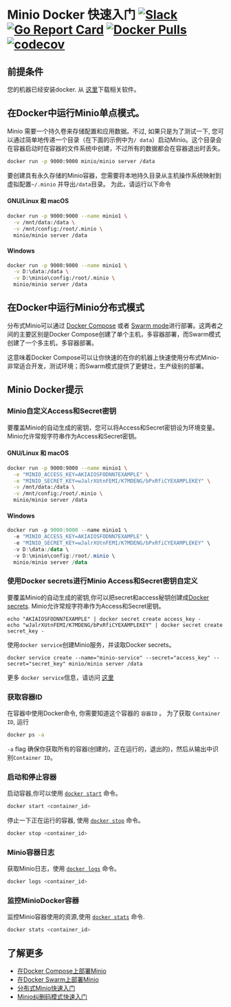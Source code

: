 # Minio Docker 快速入门 [![Slack](https://slack.minio.io/slack?type=svg)](https://slack.minio.io) [![Go Report Card](https://goreportcard.com/badge/minio/minio)](https://goreportcard.com/report/minio/minio) [![Docker Pulls](https://img.shields.io/docker/pulls/minio/minio.svg?maxAge=604800)](https://hub.docker.com/r/minio/minio/) [![codecov](https://codecov.io/gh/minio/minio/branch/master/graph/badge.svg)](https://codecov.io/gh/minio/minio)

## 前提条件
您的机器已经安装docker. 从 [这里](https://www.docker.com/community-edition#/download)下载相关软件。

## 在Docker中运行Minio单点模式。
Minio 需要一个持久卷来存储配置和应用数据。不过, 如果只是为了测试一下, 您可以通过简单地传递一个目录（在下面的示例中为`/ data`）启动Minio。这个目录会在容器启动时在容器的文件系统中创建，不过所有的数据都会在容器退出时丢失。

```sh
docker run -p 9000:9000 minio/minio server /data
```

要创建具有永久存储的Minio容器，您需要将本地持久目录从主机操作系统映射到虚拟配置`~/.minio` 并导出`/data`目录。 为此，请运行以下命令

#### GNU/Linux 和 macOS
```sh
docker run -p 9000:9000 --name minio1 \
  -v /mnt/data:/data \
  -v /mnt/config:/root/.minio \
  minio/minio server /data
```

#### Windows
```sh
docker run -p 9000:9000 --name minio1 \
  -v D:\data:/data \
  -v D:\minio\config:/root/.minio \
  minio/minio server /data
```

## 在Docker中运行Minio分布式模式
分布式Minio可以通过 [Docker Compose](https://docs.minio.io/cn/deploy-minio-on-docker-compose) 或者 [Swarm mode](https://docs.minio.io/cn/deploy-minio-on-docker-swarm)进行部署。这两者之间的主要区别是Docker Compose创建了单个主机，多容器部署，而Swarm模式创建了一个多主机，多容器部署。

这意味着Docker Compose可以让你快速的在你的机器上快速使用分布式Minio-非常适合开发，测试环境；而Swarm模式提供了更健壮，生产级别的部署。

## Minio Docker提示

### Minio自定义Access和Secret密钥
要覆盖Minio的自动生成的密钥，您可以将Access和Secret密钥设为环境变量。 Minio允许常规字符串作为Access和Secret密钥。

#### GNU/Linux 和 macOS
```sh
docker run -p 9000:9000 --name minio1 \
  -e "MINIO_ACCESS_KEY=AKIAIOSFODNN7EXAMPLE" \
  -e "MINIO_SECRET_KEY=wJalrXUtnFEMI/K7MDENG/bPxRfiCYEXAMPLEKEY" \
  -v /mnt/data:/data \
  -v /mnt/config:/root/.minio \
  minio/minio server /data
```

#### Windows
```powershell
docker run -p 9000:9000 --name minio1 \
  -e "MINIO_ACCESS_KEY=AKIAIOSFODNN7EXAMPLE" \
  -e "MINIO_SECRET_KEY=wJalrXUtnFEMI/K7MDENG/bPxRfiCYEXAMPLEKEY" \
  -v D:\data:/data \
  -v D:\minio\config:/root/.minio \
  minio/minio server /data
```

### 使用Docker secrets进行Minio Access和Secret密钥自定义
要覆盖Minio的自动生成的密钥,你可以把secret和access秘钥创建成[Docker secrets](https://docs.docker.com/engine/swarm/secrets/). Minio允许常规字符串作为Access和Secret密钥。

```
echo "AKIAIOSFODNN7EXAMPLE" | docker secret create access_key -
echo "wJalrXUtnFEMI/K7MDENG/bPxRfiCYEXAMPLEKEY" | docker secret create secret_key -
```

使用`docker service`创建Minio服务，并读取Docker secrets。
```
docker service create --name="minio-service" --secret="access_key" --secret="secret_key" minio/minio server /data
```

更多 `docker service`信息，请访问 [这里](https://docs.docker.com/engine/swarm/how-swarm-mode-works/services/)

### 获取容器ID
在容器中使用Docker命令, 你需要知道这个容器的 `容器ID` 。 为了获取 `Container ID`, 运行

```sh
docker ps -a
```

`-a` flag 确保你获取所有的容器(创建的，正在运行的，退出的)，然后从输出中识别`Container ID`。

### 启动和停止容器
启动容器,你可以使用 [`docker start`](https://docs.docker.com/engine/reference/commandline/start/) 命令。

```sh
docker start <container_id>
```

停止一下正在运行的容器, 使用 [`docker stop`](https://docs.docker.com/engine/reference/commandline/stop/) 命令。
```sh
docker stop <container_id>
```

### Minio容器日志
获取Minio日志，使用 [`docker logs`](https://docs.docker.com/engine/reference/commandline/logs/) 命令。

```sh
docker logs <container_id>
```

### 监控MinioDocker容器
监控Minio容器使用的资源,使用 [`docker stats`](https://docs.docker.com/engine/reference/commandline/stats/) 命令.

```sh
docker stats <container_id>
```

## 了解更多


* [在Docker Compose上部署Minio](https://docs.minio.io/docs/zh_CN/deploy-minio-on-docker-compose)
* [在Docker Swarm上部署Minio](https://docs.minio.io/docs/zh_CN/deploy-minio-on-docker-swarm)
* [分布式Minio快速入门](https://docs.minio.io/docs/zh_CN/distributed-minio-quickstart-guide)
* [Minio纠删码模式快速入门](https://github.com/minio/minio/tree/master/docs/zh_CN/erasure)

